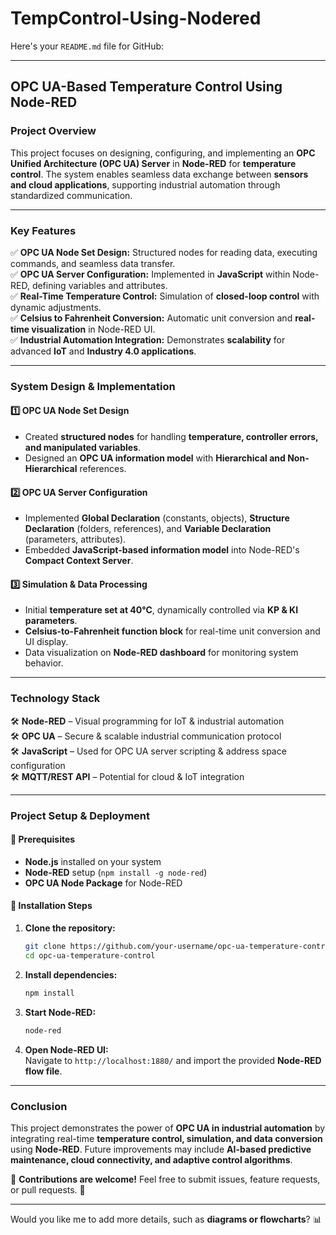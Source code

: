 # TempControl-Using-Nodered
Here's your `README.md` file for GitHub:  

---

## **OPC UA-Based Temperature Control Using Node-RED**  

### **Project Overview**  
This project focuses on designing, configuring, and implementing an **OPC Unified Architecture (OPC UA) Server** in **Node-RED** for **temperature control**. The system enables seamless data exchange between **sensors and cloud applications**, supporting industrial automation through standardized communication.  

---

### **Key Features**  
✅ **OPC UA Node Set Design:** Structured nodes for reading data, executing commands, and seamless data transfer.  
✅ **OPC UA Server Configuration:** Implemented in **JavaScript** within Node-RED, defining variables and attributes.  
✅ **Real-Time Temperature Control:** Simulation of **closed-loop control** with dynamic adjustments.  
✅ **Celsius to Fahrenheit Conversion:** Automatic unit conversion and **real-time visualization** in Node-RED UI.  
✅ **Industrial Automation Integration:** Demonstrates **scalability** for advanced **IoT** and **Industry 4.0 applications**.  

---

### **System Design & Implementation**  

#### **1️⃣ OPC UA Node Set Design**  
- Created **structured nodes** for handling **temperature, controller errors, and manipulated variables**.  
- Designed an **OPC UA information model** with **Hierarchical and Non-Hierarchical** references.  

#### **2️⃣ OPC UA Server Configuration**  
- Implemented **Global Declaration** (constants, objects), **Structure Declaration** (folders, references), and **Variable Declaration** (parameters, attributes).  
- Embedded **JavaScript-based information model** into Node-RED's **Compact Context Server**.  

#### **3️⃣ Simulation & Data Processing**  
- Initial **temperature set at 40°C**, dynamically controlled via **KP & KI parameters**.  
- **Celsius-to-Fahrenheit function block** for real-time unit conversion and UI display.  
- Data visualization on **Node-RED dashboard** for monitoring system behavior.  

---

### **Technology Stack**  
🛠 **Node-RED** – Visual programming for IoT & industrial automation  
🛠 **OPC UA** – Secure & scalable industrial communication protocol  
🛠 **JavaScript** – Used for OPC UA server scripting & address space configuration  
🛠 **MQTT/REST API** – Potential for cloud & IoT integration  

---

### **Project Setup & Deployment**  

#### **🔹 Prerequisites**  
- **Node.js** installed on your system  
- **Node-RED** setup (`npm install -g node-red`)  
- **OPC UA Node Package** for Node-RED  

#### **🔹 Installation Steps**  
1. **Clone the repository:**  
   ```sh
   git clone https://github.com/your-username/opc-ua-temperature-control.git  
   cd opc-ua-temperature-control  
   ```  
2. **Install dependencies:**  
   ```sh
   npm install  
   ```  
3. **Start Node-RED:**  
   ```sh
   node-red  
   ```  
4. **Open Node-RED UI:**  
   Navigate to `http://localhost:1880/` and import the provided **Node-RED flow file**.  

---

### **Conclusion**  
This project demonstrates the power of **OPC UA in industrial automation** by integrating real-time **temperature control, simulation, and data conversion** using **Node-RED**. Future improvements may include **AI-based predictive maintenance, cloud connectivity, and adaptive control algorithms**.  

🔗 **Contributions are welcome!** Feel free to submit issues, feature requests, or pull requests. 🚀  

---

Would you like me to add more details, such as **diagrams or flowcharts**? 📊
